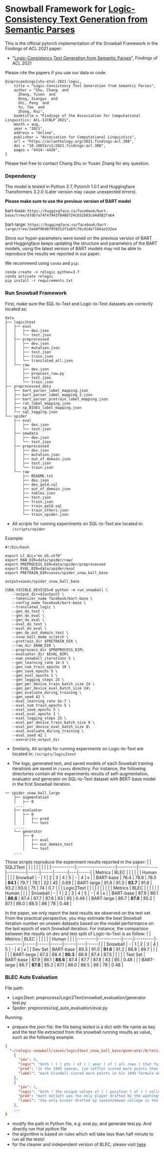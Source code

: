# Snowball Framework for [Logic-Consistency Text Generation from Semantic Parses](https://aclanthology.org/2021.findings-acl.388/)

This is the official pytorch implementation of the Snowball Framework in the Findings of ACL 2021 paper:
- "[Logic-Consistency Text Generation from Semantic Parses](https://aclanthology.org/2021.findings-acl.388/)", Findings of ACL 2021

Please cite the papers if you use our data or code.
```
@inproceedings{shu-etal-2021-logic,
    title = "Logic-Consistency Text Generation from Semantic Parses",
    author = "Shu, Chang  and
      Zhang, Yusen  and
      Dong, Xiangyu  and
      Shi, Peng  and
      Yu, Tao  and
      Zhang, Rui",
    booktitle = "Findings of the Association for Computational Linguistics: ACL-IJCNLP 2021",
    month = aug,
    year = "2021",
    address = "Online",
    publisher = "Association for Computational Linguistics",
    url = "https://aclanthology.org/2021.findings-acl.388",
    doi = "10.18653/v1/2021.findings-acl.388",
    pages = "4414--4426",
}

```

Please feel free to contact Chang Shu or Yusen Zhang for any question.

### Dependency

The model is tested in Python 3.7, Pytorch 1.0.1 and Huggingface Transformers 3.2.0 (Later version may cause unexpected errors). 

**Please make sure to use the previous version of BART model**

bart-base: `https://huggingface.co/facebook/bart-base/tree/d7db7a74f47943f8488724cb52b03cd4dd82fab4`

bart-large: `https://huggingface.co/facebook/bart-large/tree/2ee0f9b9079f8312f1a8fc76cd1de7166ae332ea`

Since our hyper-parameters were tuned on the previous version of BART and Huggingface keeps updating the structure and parameters of the BART models, using the latest version of BART models may not be able to reproduce the results we reported in our paper.


We recommend using `conda` and `pip`:

```
conda create -n relogic python=3.7
conda activate relogic
pip install -r requirements.txt
```

### Run Snowball Framework
First, make sure the SQL-to-Text and Logic-to-Text datasets are correctly located as:

```
data
├── logic2text
│   ├── eval
│   │   ├── dev.json
│   │   └── test.json
│   ├── preprocessed
│   │   ├── dev.json
│   │   ├── mutation.json
│   │   ├── test.json
│   │   ├── train.json
│   │   └── translated_all.json
│   └── raw
│       ├── dev.json
│       ├── propcess_raw.py
│       ├── test.json
│       └── train.json
├── preprocessed_data
│   ├── bart_parser_label_mapping.json
│   ├── bart_parser_label_mapping_2.json
│   ├── bart_parser_pretrain_label_mapping.json
│   ├── rat_label_mapping.json
│   ├── sp_BIOES_label_mapping.json
│   └── sql_tagging.json
└── spider
    ├── eval
    │   ├── dev.json
    │   └── test.json
    ├── newdata
    │   ├── dev.json
    │   └── test.json
    ├── preprocessed
    │   ├── dev.json
    │   ├── mutation.json
    │   ├── out_of_domain.json
    │   ├── test.json
    │   └── train.json
    └── raw
        ├── README.txt
        ├── dev.json
        ├── dev_gold.sql
        ├── out_of_domain.json
        ├── tables.json
        ├── test.json
        ├── train.json
        ├── train_gold.sql
        ├── train_others.json
        └── train_spider.json
```

- All scripts for running experiments on SQL-to-Text are located in: `/scripts/spider`

Example:
```
#!/bin/bash

export LC_ALL="en_US.utf8"
export RAW_DIR=data/spider/raw/
export PREPROCESS_DIR=data/spider/preprocessed
export EVAL_DIR=data/spider/eval
export PRETRAIN_DIR=saves/spider_snow_ball_base

output=saves/spider_snow_ball_base

CUDA_VISIBLE_DEVICES=0 python -m run_snowball \
   --output_dir=${output} \
   --tokenizer_name facebook/bart-base \
   --config_name facebook/bart-base \
   --translated_logic \
   --gen_do_test \
   --gen_do_eval \
   --gen_do_eval \
   --eval_do_test \
   --eval_do_eval \
   --gen_do_out_domain_test \
   --snow_ball_mode scratch \
   --pretrain_dir $PRETRAIN_DIR \
   --raw_dir $RAW_DIR \
   --preprocess_dir $PREPROCESS_DIR\
   --evaluator_dir $EVAL_DIR\
   --num_snowball_iterations 5 \
   --gen_learning_rate 1e-5 \
   --gen_num_train_epochs 10 \
   --gen_save_epochs 5 \
   --gen_eval_epochs 1 \
   --gen_logging_steps 25 \
   --gen_per_device_train_batch_size 24 \
   --gen_per_device_eval_batch_size 24\
   --gen_evaluate_during_training \
   --gen_seed 42 \
   --eval_learning_rate 5e-7 \
   --eval_num_train_epochs 5 \
   --eval_save_epochs 5 \
   --eval_eval_epochs 1 \
   --eval_logging_steps 25 \
   --eval_per_device_train_batch_size 8 \
   --eval_per_device_eval_batch_size 8\
   --eval_evaluate_during_training \
   --eval_seed 42 \
   --overwrite_output_dir
```
- Similarly, All scripts for running experiments on Logic-to-Text are located in: `/scripts/logic2text`

- The logs, generated text, and saved models of each Snowball training iterations are saved in `/saves` directory. For instance, the following directories contain all the experiments results of self-augmentation, evaluator and generator on SQL-to-Text dataset with BERT-base model in the first Snowball iteration.

```
── spider_snow_ball_large
    ├── augmentation
    │   ├── 0
	.....
    ├── evaluator
    │   ├── 0
    │   │   ├── pred
    │   │   └── test
	.....
    └── generator
        ├── 0
        │   ├── eval
        │   ├── out_domain_test
        │   └── test
	....
```

Those scripts reproduce the experiment results reported in the paper:
|            |      SQL2Text       |          |          |          |      |      |       |    |      |
|------------|:-------------------:|----------|----------|----------|------|------|-------|----|------|
| Metrics    |         BLEC        |          |          |          |      |      | Human |    |      |
| Snowball   | -                   | 1        | 2        | 3        | 4    | 5    |   -   | 4  | κ    |
| BART-base  | 76.4                | 78.6     | 78.5     | **84.1** | 79.7 | 78.1 | 22    | 45 | 0.69 |
| BART-large | 91.8                | 91.3     | **93.7** | 91.8     | 93.2 | 93.0 | 75    | 74 | 0.7  |
|            | Logic2Text          |          |          |          |      |      |       |    |      |
| Metrics    |         BLEC        |          |          |          |      |      | Human |    |      |
| Snowball   | -                   | 1        | 2        | 3        | 4    | 5    |   -   | 4  |   κ  |
| BART-base  | 87.9                | 86.1     | **88.6** | 87.4     | 87.7 | 87.8 | 83    | 85 | 0.48 |
| BART-large | 86.7                | **87.8** | 85.2     | 87.1     | 86.0 | 88.5 | 86    | 78 | 0.48 |


In the paper, we only report the best results we observed on the test set. From the practical perspective, you may estimate the best Snowball iteration number on unseen datasets based on the model performance on the last epoch of each Snowball iteration. For instance, the comparison between the results on dev and test split of Logic-to-Text is as follow:
|          | Metrics    | BLEC |          |          |      |      |      | Human |    |      |
|----------|------------|:----:|----------|----------|------|------|------|:-----:|----|------|
|          | Snowball   | -    | 1        | 2        | 3    | 4    | 5    |   -   | 4  |   κ  |
| Dev Set  | BART-base  | 89.3 | 91.0     | **91.6** | 91.2 | 88.8 | 89.7 |       |    |      |
|          | BART-large | 87.3 | 88.4     | **90.3** | 88.8 | 87.4 | 87.5 |       |    |      |
| Test Set | BART-base  | 87.9 | 86.1     | **88.6** | 87.4 | 87.7 | 87.8 | 83    | 85 | 0.48 |
|          | BART-large | 86.7 | **87.8** | 85.2     | 87.1 | 86.0 | 88.5 | 86    | 78 | 0.48 |




### BLEC Auto Evaluation
File path:
- Logic2text: preprocess/Logic2Text/snowball_evaluation/generator test.py
- Spider: preprocess/sql_auto_evaluation/eval.py

Running:
- prepare the json file: the file being tested is a dict with file name as key and the test file extracted from the snowball running results as value, such as the following example.
```json
{
  "~/relogic-snowball/saves/logic2text_snow_ball_base/generator/0/test/epoch_10.json": [
    {
      "idx": 0,
      "logic": "both ( ( ( pts ) of ( ( year ) of ( all rows ) that fuzzy matches ( 1995 ) ) ) is greater than ( ( pts ) of ( ( year ) of ( all rows ) that fuzzy matches ( 1991 ) ) ) ) and ( both ( ( ( pts ) of ( ( year ) of ( all rows ) that fuzzy matches ( 1995 ) ) ) is equal to ( 13 ) ) and ( ( ( pts ) of ( ( year ) of ( all rows ) that fuzzy matches ( 1991 ) ) ) is equal to ( 1 ) ) are true ) are true",
      "pred": "in the 1995 season, jim leffler scored more points than he did in the 1991 season.",
      "label": "mark blundell scored more points in his 1995 formula one race than he did in his 1991 formula one race."
    },
    {
      "idx": 1,
      "logic": "both ( the unique values of ( ( position ) of ( ( college ) of ( all rows ) that fuzzy matches ( saskatchewan ) ) that fuzzy matches ( k ) ) ) and ( ( ( player ) of ( ( position ) of ( ( college ) of ( all rows ) that fuzzy matches ( saskatchewan ) ) that fuzzy matches ( k ) ) ) is the same as ( matt kellett ) ) are true",
      "pred": "matt kellett was the only player drafted by the washington redskins from saskatchewan college.",
      "label": "the only kicker drafted by saskatchewan college in the 1998 cfl draft was matt kellett."
    },
    ...
}
```
- modify the path in Python file, e.g. eval.py, and generate test.py. And directly run that python file
- the algorithm is based on rules which will take less than half minute to run all the tests!
- for the cleaner and independent version of BLEC, please visit [here](https://github.com/chatc/BLEC)

